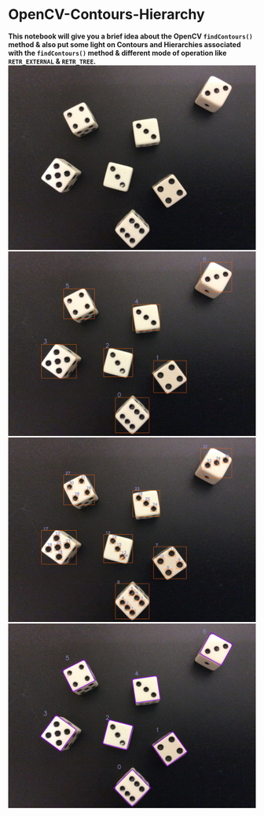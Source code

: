 # OpenCV-Contours-Hierarchy
**This notebook will give you a brief idea about the OpenCV `findContours()` method & also put some light on Contours and Hierarchies associated with the `findContours()` method & different mode of operation like `RETR_EXTERNAL` & `RETR_TREE`.**
![Original](dice.jpg) 
![Outer](Contours_RETR_EXTERNAL.jpg) 
![Outer-Inner](Contours_RETR_TREE.jpg)
![Min-Area-Rect](Contours_minAreaRect.jpg)
